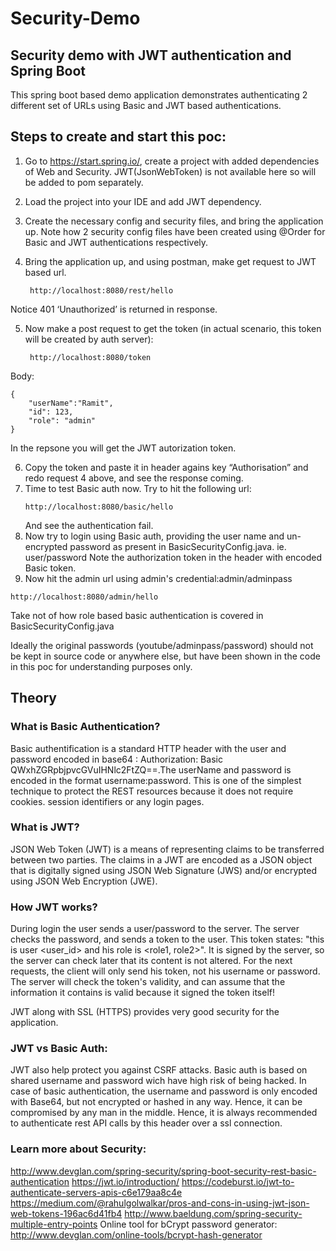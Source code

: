 # Security-Demo
## Security demo with JWT authentication and Spring Boot

This spring boot based demo application demonstrates authenticating 2 different set of URLs
using Basic and JWT based authentications.

## Steps to create and start this poc:

1. Go to https://start.spring.io/, create a project with added dependencies of Web and Security. JWT(JsonWebToken) is not available here so will be added to pom separately.
2. Load the project into your IDE and add JWT dependency.
3. Create the necessary config and security files, and bring the application up. Note how 2 security config files have been created using @Order for Basic and JWT authentications respectively. 
4. Bring the application up, and using postman, make get request to JWT based url.

		http://localhost:8080/rest/hello
	
Notice 401 ‘Unauthorized’ is returned in response.

5. Now make a post request to get the token (in actual scenario, this token will be created by auth server):
		
		http://localhost:8080/token
Body: 
```
{
	"userName":"Ramit",
	"id": 123,
	"role": "admin"
}
```
In the repsone you will get the JWT autorization token. 

6. Copy the token and paste it in header agains key “Authorisation” and redo request 4 above, and see the response coming.
7. Time to test Basic auth now. Try to hit the following url:
	```
	http://localhost:8080/basic/hello
	```
	And see the authentication fail.
8. Now try to login using Basic auth, providing the user name and un-encrypted password as present in 
BasicSecurityConfig.java. 
ie. user/password
Note the authorization token in the header with encoded Basic token. 
9. Now hit the admin url using admin's credential:admin/adminpass

```
http://localhost:8080/admin/hello
```
Take not of how role based basic authentication is covered in BasicSecurityConfig.java

Ideally the original passwords (youtube/adminpass/password) should not be kept in source code or anywhere else, but have been shown in the code in this poc for understanding purposes only. 

## Theory

### What is Basic Authentication?

Basic authentification is a standard HTTP header with the user and password encoded in base64 : Authorization: Basic QWxhZGRpbjpvcGVuIHNlc2FtZQ==.The userName and password is encoded in the format username:password. This is one of the simplest technique to protect the REST resources because it does not require cookies. session identifiers or any login pages.

### What is JWT?
JSON Web Token (JWT) is a means of representing claims to be transferred between two parties. The claims in a JWT are encoded as a JSON object that is digitally signed using JSON Web Signature (JWS) and/or encrypted using JSON Web Encryption (JWE).

### How JWT works?
During login the user sends a user/password to the server. The server checks the password, and sends a token to the user. This token states: "this is user <user_id> and his role is <role1, role2>". It is signed by the server, so the server can check later that its content is not altered. For the next requests, the client will only send his token, not his username or password. The server will check the token's validity, and can assume that the information it contains is valid because it signed the token itself!

JWT along with SSL (HTTPS) provides very good security for the application.

### JWT vs Basic Auth:
JWT also help protect you against CSRF attacks.
Basic auth is based on shared username and password wich have high risk of being hacked.
In case of basic authentication, the username and password is only encoded with Base64, but not encrypted or hashed in any way. Hence, it can be compromised by any man in the middle. Hence, it is always recommended to authenticate rest API calls by this header over a ssl connection.

### Learn more about Security:
http://www.devglan.com/spring-security/spring-boot-security-rest-basic-authentication
https://jwt.io/introduction/
https://codeburst.io/jwt-to-authenticate-servers-apis-c6e179aa8c4e
https://medium.com/@rahulgolwalkar/pros-and-cons-in-using-jwt-json-web-tokens-196ac6d41fb4
http://www.baeldung.com/spring-security-multiple-entry-points
Online tool for bCrypt password generator:
http://www.devglan.com/online-tools/bcrypt-hash-generator

